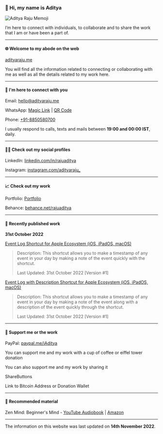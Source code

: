 ### 👤 Hi, my name is Aditya

![Aditya Raju Memoji](https://user-images.githubusercontent.com/101379574/201618462-350c43b4-0f4a-437c-93a9-9f68126b2ef1.png)

I’m here to connect with individuals, to collaborate and to share the work that I am or have been a part of.

- - -

#### 🌐 Welcome to my abode on the web

[adityaraju.me](adityaraju.me)

You will find all the information related to connecting or collaborating with me as well as all the details related to my work here.

- - -

#### 👥 I'm here to connect with you

Email: [hello@adityaraju.me](mailto:hello@adityaraju.me)

WhatsApp: [Magic Link](https://wa.me/qr/NGPNCXQF276OL1) | [QR Code](https://user-images.githubusercontent.com/101379574/198308796-695b71e7-08aa-4238-b42e-75d166fa6dcc.jpeg)

Phone: [+91-8850580700](tel:+918850580700)

I usually respond to calls, texts and mails between **19:00 and 00:00 IST**, daily.

- - -

#### 🧑‍💻 Check out my social profiles

LinkedIn: [linkedin.com/in/rajuaditya](https://www.linkedin.com/in/rajuaditya)

Instagram: [instagram.com/adityaraju_](https://www.instagram.com/adityaraju_)

- - - 

#### 📈 Check out my work

Portfolio: [Portfolio](#)

Behance: [behance.net/rajuaditya](https://www.behance.net/rajuaditya)

- - -

#### 📰 Recently published work

**31st October 2022**

[Event Log Shortcut for Apple Ecosystem (iOS, iPadOS, macOS)](https://www.icloud.com/shortcuts/4a3a3a0e7e294b03a3ae1d695ff4a5a0)

>Description: This shortcut allows you to make a timestamp of any event in your day by making a note of the event quickly with the shortcut.
>
>Last Updated: 31st October 2022 [Version #1]

[Event Log with Description Shortcut for Apple Ecosystem (iOS, iPadOS, macOS)](https://www.icloud.com/shortcuts/394c2d79aad445d8a09750b63cec5cc5)

>Description: This shortcut allows you to make a timestamp of any event in your day by making a note of the event along with a description of the event quickly through the shortcut.
>
>Last Updated: 31st October 2022 [Version #1]

- - - 

#### 💸 Support me or the work

PayPal: [paypal.me/iAditya](https://paypal.me/iAditya?country.x=IN&locale.x=en_GB)

You can support me and my work with a cup of coffee or eiffel tower donation

You can also support me and my work by sharing it

ShareButtons

Link to Bitcoin Address or Donation Wallet

- - -

#### 🧺 Recommended material

Zen Mind: Beginner's Mind - [YouTube Audiobook](https://www.youtube.com/watch?v=3vDfq1Yt5to) | [Amazon](https://amzn.eu/d/32QaPQl)

- - -

The information on this website was last updated on **14th November 2022**.
